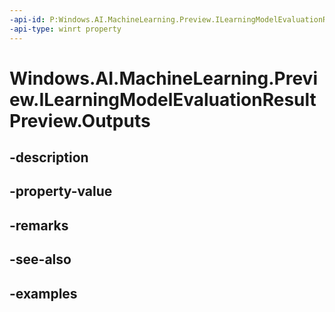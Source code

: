 ```yaml
---
-api-id: P:Windows.AI.MachineLearning.Preview.ILearningModelEvaluationResultPreview.Outputs
-api-type: winrt property
---
```


<!-- Property syntax.
public IMapView<string, object> Outputs { get; }
-->

# Windows.AI.MachineLearning.Preview.ILearningModelEvaluationResultPreview.Outputs

## -description

## -property-value

## -remarks

## -see-also

## -examples


